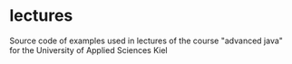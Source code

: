 # lectures
Source code of examples used in lectures of the course "advanced java" for the University of Applied 
Sciences Kiel